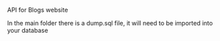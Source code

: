 API for Blogs website

In the main folder there is a dump.sql file, it will need to be imported into your database